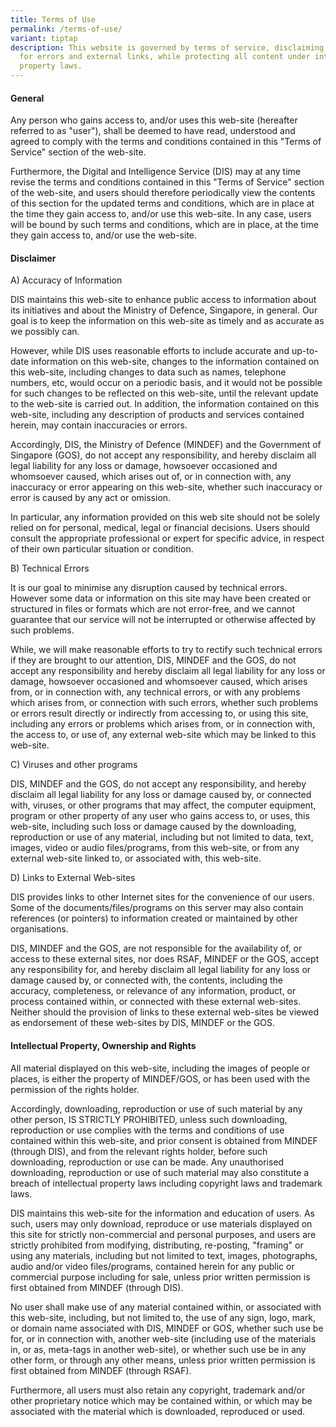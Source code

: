 ```yaml
---
title: Terms of Use
permalink: /terms-of-use/
variant: tiptap
description: This website is governed by terms of service, disclaiming liability
  for errors and external links, while protecting all content under intellectual
  property laws.
---
```

#### **General**

Any person who gains access to, and/or uses this web-site (hereafter referred to as "user"), shall be deemed to have read, understood and agreed to comply with the terms and conditions contained in this "Terms of Service" section of the web-site.

Furthermore, the Digital and Intelligence Service (DIS) may at any time revise the terms and conditions contained in this "Terms of Service" section of the web-site, and users should therefore periodically view the contents of this section for the updated terms and conditions, which are in place at the time they gain access to, and/or use this web-site. In any case, users will be bound by such terms and conditions, which are in place, at the time they gain access to, and/or use the web-site.

#### **Disclaimer**

A) Accuracy of Information

DIS maintains this web-site to enhance public access to information about its initiatives and about the Ministry of Defence, Singapore, in general. Our goal is to keep the information on this web-site as timely and as accurate as we possibly can.

However, while DIS uses reasonable efforts to include accurate and up-to-date information on this web-site, changes to the information contained on this web-site, including changes to data such as names, telephone numbers, etc, would occur on a periodic basis, and it would not be possible for such changes to be reflected on this web-site, until the relevant update to the web-site is carried out. In addition, the information contained on this web-site, including any description of products and services contained herein, may contain inaccuracies or errors.

Accordingly, DIS, the Ministry of Defence (MINDEF) and the Government of Singapore (GOS), do not accept any responsibility, and hereby disclaim all legal liability for any loss or damage, howsoever occasioned and whomsoever caused, which arises out of, or in connection with, any inaccuracy or error appearing on this web-site, whether such inaccuracy or error is caused by any act or omission.

In particular, any information provided on this web site should not be solely relied on for personal, medical, legal or financial decisions. Users should consult the appropriate professional or expert for specific advice, in respect of their own particular situation or condition.

B) Technical Errors

It is our goal to minimise any disruption caused by technical errors. However some data or information on this site may have been created or structured in files or formats which are not error-free, and we cannot guarantee that our service will not be interrupted or otherwise affected by such problems.

While, we will make reasonable efforts to try to rectify such technical errors if they are brought to our attention, DIS, MINDEF and the GOS, do not accept any responsibility and hereby disclaim all legal liability for any loss or damage, howsoever occasioned and whomsoever caused, which arises from, or in connection with, any technical errors, or with any problems which arises from, or connection with such errors, whether such problems or errors result directly or indirectly from accessing to, or using this site, including any errors or problems which arises from, or in connection with, the access to, or use of, any external web-site which may be linked to this web-site.

C) Viruses and other programs

DIS, MINDEF and the GOS, do not accept any responsibility, and hereby disclaim all legal liability for any loss or damage caused by, or connected with, viruses, or other programs that may affect, the computer equipment, program or other property of any user who gains access to, or uses, this web-site, including such loss or damage caused by the downloading, reproduction or use of any material, including but not limited to data, text, images, video or audio files/programs, from this web-site, or from any external web-site linked to, or associated with, this web-site.

D) Links to External Web-sites

DIS provides links to other Internet sites for the convenience of our users. Some of the documents/files/programs on this server may also contain references (or pointers) to information created or maintained by other organisations.

DIS, MINDEF and the GOS, are not responsible for the availability of, or access to these external sites, nor does RSAF, MINDEF or the GOS, accept any responsibility for, and hereby disclaim all legal liability for any loss or damage caused by, or connected with, the contents, including the accuracy, completeness, or relevance of any information, product, or process contained within, or connected with these external web-sites. Neither should the provision of links to these external web-sites be viewed as endorsement of these web-sites by DIS, MINDEF or the GOS.

#### **Intellectual Property, Ownership and Rights**

All material displayed on this web-site, including the images of people or places, is either the property of MINDEF/GOS, or has been used with the permission of the rights holder.

Accordingly, downloading, reproduction or use of such material by any other person, IS STRICTLY PROHIBITED, unless such downloading, reproduction or use complies with the terms and conditions of use contained within this web-site, and prior consent is obtained from MINDEF (through DIS), and from the relevant rights holder, before such downloading, reproduction or use can be made. Any unauthorised downloading, reproduction or use of such material may also constitute a breach of intellectual property laws including copyright laws and trademark laws.

DIS maintains this web-site for the information and education of users. As such, users may only download, reproduce or use materials displayed on this site for strictly non-commercial and personal purposes, and users are strictly prohibited from modifying, distributing, re-posting, "framing" or using any materials, including but not limited to text, images, photographs, audio and/or video files/programs, contained herein for any public or commercial purpose including for sale, unless prior written permission is first obtained from MINDEF (through DIS).

No user shall make use of any material contained within, or associated with this web-site, including, but not limited to, the use of any sign, logo, mark, or domain name associated with DIS, MINDEF or GOS, whether such use be for, or in connection with, another web-site (including use of the materials in, or as, meta-tags in another web-site), or whether such use be in any other form, or through any other means, unless prior written permission is first obtained from MINDEF (through RSAF).

Furthermore, all users must also retain any copyright, trademark and/or other proprietary notice which may be contained within, or which may be associated with the material which is downloaded, reproduced or used.